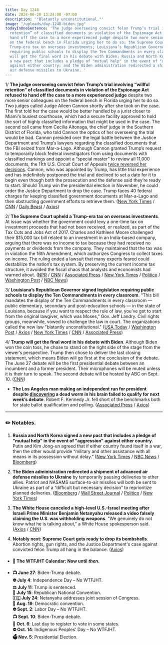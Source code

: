 ```yaml
---
title: Day 1248
date: 2024-06-20 13:24:00 -07:00
description: '"Blatantly unconstitutional."'
image: "/uploads/day-1248-biden.jpg"
todayInOneSentence: 'The judge overseeing convict felon Trump’s trial involving “willful
  retention” of classified documents in violation of the Espionage Act refused to
  hand off the case to a more experienced judge despite two more senior colleagues
  on the federal bench in Florida urging her to do so; the Supreme Court upheld a
  Trump-era tax on overseas investments; Louisiana’s Republican Governor signed legislation
  requiring public schools to display the Ten Commandments in every classroom; Trump
  will get the final word in his debate with Biden; Russia and North Korea signed
  a new pact that includes a pledge of "mutual help" in the event of "aggression"
  against either country; and the Biden administration redirected a shipment of advanced
  air defense missiles to Ukraine. '
---
```


1/ **The judge overseeing convict felon Trump’s trial involving “willful retention” of classified documents in violation of the Espionage Act refused to hand off the case to a more experienced judge** despite two more senior colleagues on the federal bench in Florida urging her to do so. Two judges called Judge Aileen Cannon shortly after she took on the case. The first told her the case would be better handled by a jurist closer to Miami's busiest courthouse, which had a secure facility approved to hold the sort of highly classified information that might be used in the case. The second call came from Cecilia Altonaga, the chief judge in the Southern District of Florida, who told Cannon the optics of her overseeing the trial would be bad. Cannon presided over the legal battle between the Justice Department and Trump’s lawyers regarding the classified documents that the FBI seized from Mar-a-Lago. Although Cannon granted Trump’s request to temporarily block federal investigators from using documents with classified markings and appoint a “special master” to review all 11,000 documents, the 11th U.S. Circuit Court of Appeals [twice reversed her decisions](https://whatthefuckjusthappenedtoday.com/2023/06/09/day-871/#5-a-federal-judge-in-florida-who-han). Cannon, who was appointed by Trump, has little trial experience and has indefinitely postponed the trial and declined to set a date for it to begin even though both the prosecution and the defense said they’re ready to start. Should Trump win the presidential election in November, he could order the Justice Department to drop the case. Trump faces 40 federal charges for keeping classified government documents at Mar-a-Lago and then obstructing government efforts to retrieve them. ([New York Times](https://www.nytimes.com/2024/06/20/us/politics/aileen-cannon-trump-classified-documents.html) / [CNN](https://www.cnn.com/2024/06/20/politics/aileen-cannon-trump-new-york-times/index.html) / [Daily Beast](https://www.thedailybeast.com/trumps-favorite-judge-puts-mar-a-lago-prosecutor-on-trial) / [Axios](https://www.axios.com/2024/06/20/trump-judge-aileen-cannon-classified-documents))

2/ **The Supreme Court upheld a Trump-era tax on overseas investments**. At issue was whether the government could levy a one-time tax on investment proceeds that had not been received, or realized, as part of the Tax Cuts and Jobs Act of 2017. Charles and Kathleen Moore challenged their $15,000 tax bill related to an investment in an India-based company, arguing that there was no income to tax because they had received no payments or dividends from the company. They maintained that the tax was in violation the 16th Amendment, which authorizes Congress to collect taxes on income. The ruling ended a lawsuit that many experts feared could destabilize the nation’s tax system. By preserving the current income tax structure, it avoided the fiscal chaos that analysts and economists had warned about. ([NPR](https://www.npr.org/2024/06/20/g-s1-1266/supreme-court-tax-law) / [CNN](https://www.cnn.com/2024/06/20/politics/wealth-tax-supreme-court/index.html) / [Associated Press](https://apnews.com/article/supreme-court-wealth-tax-5a13417bd5ae41f7d150ac596f7c51d0) / [New York Times](https://www.nytimes.com/2024/06/20/us/politics/supreme-court-tax-case-trump.html) / [Politico](https://www.politico.com/news/2024/06/20/supreme-court-wealth-tax-00160593) / [Washington Post](https://www.washingtonpost.com/politics/2024/06/20/supreme-court-trump-offshore-tax-wealth-earnings/) / [NBC News](https://www.nbcnews.com/politics/supreme-court/supreme-court-rejects-challenge-tax-foreign-corporate-investments-rcna143435))

3/ **Louisiana’s Republican Governor signed legislation requiring public schools to display the Ten Commandments in every classroom**. “This bill mandates the display of the Ten Commandments in every classroom — public elementary, secondary and post-education schools — in the state of Louisiana, because if you want to respect the rule of law, you’ve got to start from the original lawgiver, which was Moses,” Gov. Jeff Landry. Civil rights groups, meanwhile, vowed to challenge the law in court. The organizations called the new law "blatantly unconstitutional." ([USA Today](https://www.usatoday.com/story/news/politics/elections/2024/06/19/ten-commandments-required-louisiana-classrooms-law/74150508007/) / [Washington Post](https://www.washingtonpost.com/nation/2024/06/19/louisiana-ten-commandments-schools/) / [Axios](https://www.axios.com/local/new-orleans/2024/06/19/louisiana-ten-commandments-in-classrooms) / [New York Times](https://www.nytimes.com/2024/06/19/us/louisiana-ten-commandments-classrooms.html) / [CNN](https://www.cnn.com/2024/06/19/politics/louisiana-classrooms-ten-commandments/) / [Associated Press](https://apnews.com/article/louisiana-ten-commandments-displayed-classrooms-571a2447906f7bbd5a166d53db005a62))

4/ **Trump will get the final word in his debate with Biden**. Although Biden won the coin toss, he chose to stand on the right side of the stage from the viewer’s perspective. Trump then chose to deliver the last closing statement, which means Biden will go first at the conclusion of the debate. The June 27 debate will be the first presidential debate between an incumbent and a former president. Their microphones will be muted unless it is their turn to speak. The second debate will be hosted by ABC on Sept. 10. ([CNN](https://www.cnn.com/2024/06/20/politics/cnn-debate-closing-statements-podiums/index.html))

* **The Los Angeles man making an independent run for president despite [discovering](https://whatthefuckjusthappenedtoday.com/2024/05/08/day-1205/#3-a-los-angeles-man-launched-an-inde) a dead worm in his brain failed to qualify for next week’s debate**. Robert F. Kennedy Jr. fell short of the benchmarks both for state ballot qualification and polling. ([Associated Press](https://apnews.com/article/rfk-kennedy-cnn-debate-qualify-de23c5bf08e33e0df8639ff11d1ff424) / [Axios](https://www.axios.com/2024/06/20/rfk-jr-debate-2024-elections-presidential-cnn))

---

### ✏️ Notables.

1. **Russia and North Korea signed a new pact that includes a pledge of "mutual help" in the event of "aggression" against either country**. Putin and Kim Jong-un agreed that if either country found itself in a war, then the other would provide “military and other assistance with all means in its possession without delay.” ([New York Times](https://www.nytimes.com/2024/06/20/world/asia/russia-korea-defense-asia.html) / [NBC News](https://www.nbcnews.com/news/world/putin-meets-kim-north-korea-rcna157665) / [Bloomberg](https://www.bloomberg.com/news/articles/2024-06-20/putin-kim-agree-to-immediately-offer-military-aid-if-attacked?sref=MIBMEEoj))

2. **The Biden administration redirected a shipment of advanced air defense missiles to Ukraine** by temporarily pausing deliveries to other allies. Patriot and NASAMS surface-to-air missiles will both be sent to Ukraine as part of a “difficult but necessary decision” to reprioritize planned deliveries. ([Bloomberg](https://www.bloomberg.com/news/articles/2024-06-20/us-diverts-patriot-defense-systems-ordered-by-allies-to-ukraine?sref=MIBMEEoj) / [Wall Street Journal](https://www.wsj.com/politics/national-security/u-s-to-redirect-air-defense-missile-deliveries-to-ukraine-e2753a20?mod=hp_lead_pos1) / [Politico](https://www.politico.com/news/2024/06/20/ukraine-air-defense-systems-00164233) / [New York Times](https://www.nytimes.com/2024/06/20/us/politics/patriot-missiles-ukraine.html))

3. **The White House canceled a high-level U.S.-Israel meeting after Israeli Prime Minister Benjamin Netanyahu released a video falsely claiming the U.S. was withholding weapons**. "We genuinely do not know what he is talking about," a White House spokesperson said. ([Axios](https://www.axios.com/2024/06/18/netanyahu-accuse-us-witholding-weapons-gaza) / [CNN](https://www.cnn.com/2024/06/19/politics/biden-envoytold-netanyhau-his-commentsabout-us-supplied-weapons-unproductive-andwerecompletely-untrue/index.html))

4. **Notably next:  Supreme Court gets ready to drop its bombshells**. Abortion rights, gun rights, and the Justice Department's case against convicted felon Trump all hang in the balance. ([Axios](https://www.axios.com/2024/06/20/supreme-court-rulings-trump-abortion))

* #### 📅 The WTFJHT Calendar: Now until *then*.

* **📺 June 27**: Biden-Trump debate.\
  **⛔️ July 4**: Independence Day – No WTFJHT. \
  **⚖️ July 11**: Trump is sentenced.\
  **🐘 July 15**: Republican National Convention.\
  **🇮🇱 July 24**: Netanyahu addresses joint session of Congress.\
  **🫏 Aug. 19**: Democratic convention.\
  **⛔️ Sept. 2**: Labor Day – No WTFJHT. \
  **📺 Sept. 10**: Biden-Trump debate.\
  **📆 Oct. 6**: Last day to register to vote in some states. \
  **⛔️ Oct. 14**: Indigenous Peoples’ Day – No WTFJHT. \
  **🗳️ Nov. 5**: Presidential Election.